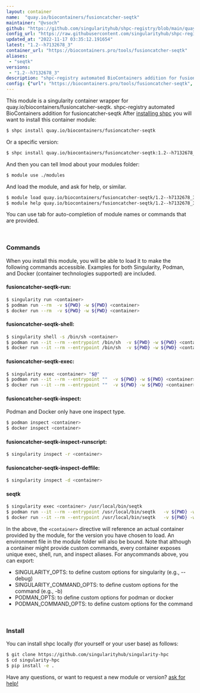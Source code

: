 ```yaml
---
layout: container
name:  "quay.io/biocontainers/fusioncatcher-seqtk"
maintainer: "@vsoch"
github: "https://github.com/singularityhub/shpc-registry/blob/main/quay.io/biocontainers/fusioncatcher-seqtk/container.yaml"
config_url: "https://raw.githubusercontent.com/singularityhub/shpc-registry/main/quay.io/biocontainers/fusioncatcher-seqtk/container.yaml"
updated_at: "2022-11-17 03:35:12.191654"
latest: "1.2--h7132678_3"
container_url: "https://biocontainers.pro/tools/fusioncatcher-seqtk"
aliases:
 - "seqtk"
versions:
 - "1.2--h7132678_3"
description: "shpc-registry automated BioContainers addition for fusioncatcher-seqtk"
config: {"url": "https://biocontainers.pro/tools/fusioncatcher-seqtk", "maintainer": "@vsoch", "description": "shpc-registry automated BioContainers addition for fusioncatcher-seqtk", "latest": {"1.2--h7132678_3": "sha256:8e6e89febcc6e68afa1057f56e393df260a663115091ad5dede94df658ac08b4"}, "tags": {"1.2--h7132678_3": "sha256:8e6e89febcc6e68afa1057f56e393df260a663115091ad5dede94df658ac08b4"}, "docker": "quay.io/biocontainers/fusioncatcher-seqtk", "aliases": {"seqtk": "/usr/local/bin/seqtk"}}
---
```


This module is a singularity container wrapper for quay.io/biocontainers/fusioncatcher-seqtk.
shpc-registry automated BioContainers addition for fusioncatcher-seqtk
After [installing shpc](#install) you will want to install this container module:


```bash
$ shpc install quay.io/biocontainers/fusioncatcher-seqtk
```

Or a specific version:

```bash
$ shpc install quay.io/biocontainers/fusioncatcher-seqtk:1.2--h7132678_3
```

And then you can tell lmod about your modules folder:

```bash
$ module use ./modules
```

And load the module, and ask for help, or similar.

```bash
$ module load quay.io/biocontainers/fusioncatcher-seqtk/1.2--h7132678_3
$ module help quay.io/biocontainers/fusioncatcher-seqtk/1.2--h7132678_3
```

You can use tab for auto-completion of module names or commands that are provided.

<br>

### Commands

When you install this module, you will be able to load it to make the following commands accessible.
Examples for both Singularity, Podman, and Docker (container technologies supported) are included.

#### fusioncatcher-seqtk-run:

```bash
$ singularity run <container>
$ podman run --rm  -v ${PWD} -w ${PWD} <container>
$ docker run --rm  -v ${PWD} -w ${PWD} <container>
```

#### fusioncatcher-seqtk-shell:

```bash
$ singularity shell -s /bin/sh <container>
$ podman run --it --rm --entrypoint /bin/sh  -v ${PWD} -w ${PWD} <container>
$ docker run --it --rm --entrypoint /bin/sh  -v ${PWD} -w ${PWD} <container>
```

#### fusioncatcher-seqtk-exec:

```bash
$ singularity exec <container> "$@"
$ podman run --it --rm --entrypoint ""  -v ${PWD} -w ${PWD} <container> "$@"
$ docker run --it --rm --entrypoint ""  -v ${PWD} -w ${PWD} <container> "$@"
```

#### fusioncatcher-seqtk-inspect:

Podman and Docker only have one inspect type.

```bash
$ podman inspect <container>
$ docker inspect <container>
```

#### fusioncatcher-seqtk-inspect-runscript:

```bash
$ singularity inspect -r <container>
```

#### fusioncatcher-seqtk-inspect-deffile:

```bash
$ singularity inspect -d <container>
```


#### seqtk

```bash
$ singularity exec <container> /usr/local/bin/seqtk
$ podman run --it --rm --entrypoint /usr/local/bin/seqtk   -v ${PWD} -w ${PWD} <container> -c " $@"
$ docker run --it --rm --entrypoint /usr/local/bin/seqtk   -v ${PWD} -w ${PWD} <container> -c " $@"
```



In the above, the `<container>` directive will reference an actual container provided
by the module, for the version you have chosen to load. An environment file in the
module folder will also be bound. Note that although a container
might provide custom commands, every container exposes unique exec, shell, run, and
inspect aliases. For anycommands above, you can export:

 - SINGULARITY_OPTS: to define custom options for singularity (e.g., --debug)
 - SINGULARITY_COMMAND_OPTS: to define custom options for the command (e.g., -b)
 - PODMAN_OPTS: to define custom options for podman or docker
 - PODMAN_COMMAND_OPTS: to define custom options for the command

<br>

### Install

You can install shpc locally (for yourself or your user base) as follows:

```bash
$ git clone https://github.com/singularityhub/singularity-hpc
$ cd singularity-hpc
$ pip install -e .
```

Have any questions, or want to request a new module or version? [ask for help!](https://github.com/singularityhub/singularity-hpc/issues)